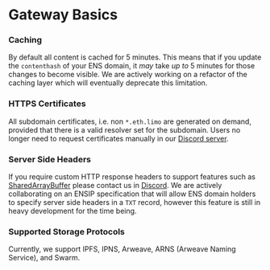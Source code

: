 # Gateway Basics

### Caching

By default all content is cached for 5 minutes. This means that if you update the `contenthash` of your ENS domain, it _may_ take _up to_ 5 minutes for those changes to become visible. We are actively working on a refactor of the caching layer which will eventually deprecate this limitation.

### HTTPS Certificates

All subdomain certificates, i.e. non `*.eth.limo` are generated on demand, provided that there is a valid resolver set for the subdomain. Users no longer need to request certificates manually in our [Discord server](https://discord.gg/zf8NxW94rB).

### Server Side Headers

If you require custom HTTP response headers to support features such as [SharedArrayBuffer](https://developer.mozilla.org/en-US/docs/Web/JavaScript/Reference/Global_Objects/SharedArrayBuffer) please contact us in [Discord](https://discord.gg/zf8NxW94rB). We are actively collaborating on an ENSIP specification that will allow ENS domain holders to specify server side headers in a `TXT` record, however this feature is still in heavy development for the time being.

### Supported Storage Protocols

Currently, we support IPFS, IPNS, Arweave, ARNS (Arweave Naming Service), and Swarm.
